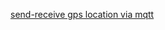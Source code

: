 [send-receive gps location via mqtt](https://MFP-ANAF-RO.stefanache.github.io/js_scripts/mfp/gps_mqtt/gps_mqtt_xchanger.html)
